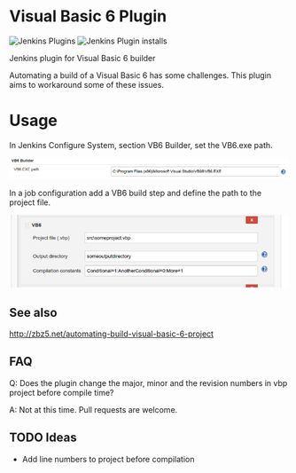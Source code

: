 # Visual Basic 6 Plugin

![Jenkins Plugins](https://img.shields.io/jenkins/plugin/v/visual-basic-6)
![Jenkins Plugin installs](https://img.shields.io/jenkins/plugin/i/visual-basic-6)


Jenkins plugin for Visual Basic 6 builder

Automating a build of a Visual Basic 6 has some challenges. This plugin aims to workaround some of these issues. 

# Usage
In Jenkins Configure System, section VB6 Builder, set the VB6.exe path. 

![ScreenShot](VB6_path.png?raw=true )

In a job configuration add a VB6 build step and define the path to the project file.  

![ScreenShot](job_config.png?raw=true)

## See also
http://zbz5.net/automating-build-visual-basic-6-project

## FAQ

Q: Does the plugin change the major, minor and the revision numbers in
vbp project before compile time?

A: Not at this time. Pull requests are welcome. 

## TODO Ideas

-   Add line numbers to project before compilation

